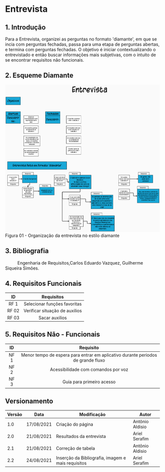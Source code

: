 
# Entrevista

## 1. Introdução
Para a Entrevista, organizei as perguntas no formato 'diamante', em que se incia com perguntas fechadas, passa para uma etapa de perguntas abertas, e termina com perguntas fechadas. 
O objetivo é iniciar contextualizando o entrevistado e então buscar informações mais subjetivas, com o intuito de se encontrar requisitos não funcionais.

## 2. Esqueme Diamante

<img width="800px" src="../../assets/imgs/EsquemaEntrevista.png" alt="Organização da Entrevista">
<figcaption>Figura 01 - Organização da entrevista no estilo diamante </figcaption>

## 3. Bibliografia
<p style="text-indent: 40px; align = "justify">
Engenharia de Requisitos,Carlos Eduardo Vazquez, Guilherme Siqueira Simões.
</p>

## 4. Requisitos Funcionais

<center>

| ID | Requisitos | 
|:--:|:--:|
| RF 1 |Selecionar funções favoritas|
| RF 02 | Verificar situação de auxilios |
| RF 03 | Sacar auxilios | 

</center>

## 5. Requisitos Não - Funcionais

<center>

| ID | Requisito | 
|:--:|:--:|
| NF 1|Menor tempo de espera para entrar em aplicativo durante periodos de grande fluxo|
| NF 2|Acessibilidade com comandos por voz|
| NF 3|Guia para primeiro acesso|


</center>


## Versionamento

<center>

| Versão | Data | Modificação | Autor |
|--|--|--|--|
| 1.0 | 17/08/2021 | Criação do página | Antônio Aldisio |
| 2.0 | 21/08/2021 | Resultados da entrevista | Ariel Serafim |
| 2.1 | 21/08/2021 | Correção de tabela | Antônio Aldisio |
| 2.2 | 24/08/2021 | Inserção da Bibliografia, imagem e mais requisitos| Ariel Serafim |

</center>